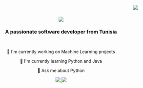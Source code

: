 <img align="right" src="https://visitor-badge.laobi.icu/badge?page_id=AyhemKouki.AyhemKouki" />

<h1 align="center">
  <img src="https://readme-typing-svg.herokuapp.com/?font=Righteous&size=35&center=true&vCenter=true&width=500&height=70&duration=4000&lines=Hi+There!+👋;I'm+Ayhem+Kouki;"/>
</h1>

<h3 align="center"> A passionate software developer from Tunisia </h3>

<br/>

<div align="center">
  
  🔭 I'm currently working on Machine Learning projects
  
  🌱 I'm currently learning Python and Java

  💬 Ask me about Python

</div>

<div align="center">
  <a href="mailto:ayhemkouki542@gmail.com">
    <img src="https://img.shields.io/badge/Gmail-D14836?style=for-the-badge&logo=gmail&logoColor=white" />
  </a>
  <a href="https://www.linkedin.com/in/ayhem-kouki-66334b333">
    <img src="https://img.shields.io/badge/LinkedIn-0077B5?style=for-the-badge&logo=linkedin&logoColor=white"/>
  </a>
</div>

